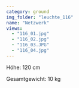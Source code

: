 ```yaml
---
category: ground
img_folder: "leuchte_116"
name: "Netzwerk"
views:
  - "116_01.jpg"
  - "116_02.jpg"
  - "116_03.JPG"
  - "116_04.jpg"
---
```


Höhe: 120 cm

Gesamtgewicht: 10 kg
